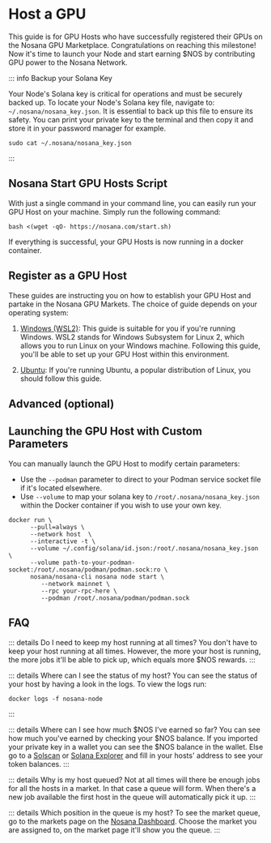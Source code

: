# Host a GPU

This guide is for GPU Hosts who have successfully registered their GPUs on the Nosana GPU Marketplace. Congratulations on reaching this milestone! Now it's time to launch your Node and start earning $NOS by contributing GPU power to the Nosana Network.

::: info Backup your Solana Key

Your Node's Solana key is critical for operations and must be securely backed up.
To locate your Node's Solana key file, navigate to: `~/.nosana/nosana_key.json`.
It is essential to back up this file to ensure its safety.
You can print your private key to the terminal and then copy it and store it in your password manager for example.
```sh:no-line-numbers
sudo cat ~/.nosana/nosana_key.json
```
:::

## Nosana Start GPU Hosts Script

With just a single command in your command line, you can easily run your GPU Host on your machine. Simply run the following command:

```sh:no-line-numbers
bash <(wget -qO- https://nosana.com/start.sh)
```
If everything is successful, your GPU Hosts is now running in a docker container.

## Register as a GPU Host

These guides are instructing you on how to establish your GPU Host and partake in the Nosana GPU Markets. The choice of guide depends on your operating system:

1. [Windows (WSL2)](/hosts/grid-windows): This guide is suitable for you if you're running Windows. WSL2 stands for Windows Subsystem for Linux 2, which allows you to run Linux on your Windows machine. Following this guide, you'll be able to set up your GPU Host within this environment.

2. [Ubuntu](/hosts/grid-ubuntu): If you're running Ubuntu, a popular distribution of Linux, you should follow this guide.


## Advanced (optional)
## Launching the GPU Host with Custom Parameters

You can manually launch the GPU Host to modify certain parameters:
* Use the `--podman` parameter to direct to your Podman service socket file if it's located elsewhere.
* Use `--volume` to map your solana key to `/root/.nosana/nosana_key.json` within the Docker container if you wish to use your own key.

```sh:no-line-numbers
docker run \
      --pull=always \
      --network host  \
      --interactive -t \
      --volume ~/.config/solana/id.json:/root/.nosana/nosana_key.json \
      --volume path-to-your-podman-socket:/root/.nosana/podman/podman.sock:ro \
      nosana/nosana-cli nosana node start \
         --network mainnet \
         --rpc your-rpc-here \
         --podman /root/.nosana/podman/podman.sock
```

## FAQ

::: details Do I need to keep my host running at all times?
You don't have to keep your host running at all times. However, the more your host is running, the more jobs it'll be able to pick up, which equals more $NOS rewards.
:::

::: details Where can I see the status of my host?
You can see the status of your host by having a look in the logs. To view the logs run:
```sh:no-line-numbers
docker logs -f nosana-node
```
:::

::: details Where can I see how much $NOS I’ve earned so far?
You can see how much you've earned by checking your $NOS balance. If you imported your private key in a wallet you can see the $NOS balance in the wallet. Else go to a [Solscan](https://solscan.io/) or [Solana Explorer](https://explorer.solana.com/) and fill in your hosts' address to see your token balances.
:::

::: details Why is my host queued?
Not at all times will there be enough jobs for all the hosts in a market. In that case a queue will form. When there's a new job available the first host in the queue will automatically pick it up.
:::

::: details Which position in the queue is my host?
To see the market queue, go to the markets page on the [Nosana Dashboard](https://dashboard.nosana.com/markets). Choose the market you are assigned to, on the market page it'll show you the queue.
:::
